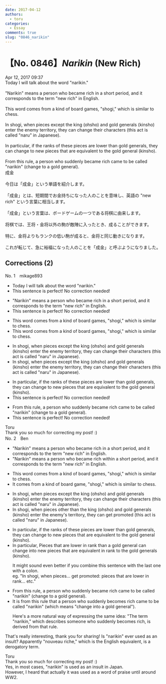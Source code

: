 ```yaml
---
date: 2017-04-12
authors:
  - toru
categories:
  - Essay
comments: true
slug: "0846_narikin"
---
```


# 【No. 0846】<strong><em>Narikin</strong></em> (New Rich)
<div class="date">Apr 12, 2017 09:37</div>
<div id="post"><div id="body_show_ori">
Today I will talk about the word "narikin."<br/><br/>"Narikin" means a person who became rich in a short period, and it corresponds to the term "new rich" in English.<br/><br/>This word comes from a kind of board games, "shogi," which is similar to chess.<br/><br/>In shogi, when pieces except the king (ohsho) and gold generals (kinsho) enter the enemy territory, they can change their characters (this act is called "naru" in Japanese).<br/><br/>In particular, if the ranks of these pieces are lower than gold generals, they can change to new pieces that are equivalent to the gold general (kinsho).<br/><br/>From this rule, a person who suddenly became rich came to be called "narikin" (change to a gold general).
</div></div>

<!-- more -->

<div id="post_ja"><div id="body_show_mo">
成金<br/><br/>今日は「成金」という単語を紹介します。<br/><br/>「成金」とは、短期間でお金持ちになった人のことを意味し、英語の "new rich" という言葉に相当します。<br/><br/>「成金」という言葉は、ボードゲームの一つである将棋に由来します。<br/><br/>将棋では、王将・金将以外の駒が敵陣に入ったとき、成ることができます。<br/><br/>特に、金将よりもランクの低い駒が成ると、金将と同じ動きになります。<br/><br/>これが転じて、急に裕福になった人のことを「成金」と呼ぶようになりました。
</div></div>

## Corrections (2)
<div id="block"><div class="first_name"> No. 1　<span class="just_name">mikage893</span></div><div id="block2">
<ul class="correction_field">
<li class="incorrect">Today I will talk about the word "narikin."</li>
<li class="corrected perfect">This sentence is perfect! No correction needed!</li>
</ul>
<ul class="correction_field">
<li class="incorrect">"Narikin" means a person who became rich in a short period, and it corresponds to the term "new rich" in English.</li>
<li class="corrected perfect">This sentence is perfect! No correction needed!</li>
</ul>
<ul class="correction_field">
<li class="incorrect">This word comes from a kind of board games, "shogi," which is similar to chess.</li>
<li class="corrected correct">
This word comes from a kind of board game<span class="sline">s</span>, "shogi," which is similar to chess.
</li>
</ul>
<ul class="correction_field">
<li class="incorrect">In shogi, when pieces except the king (ohsho) and gold generals (kinsho) enter the enemy territory, they can change their characters (this act is called "naru" in Japanese).</li>
<li class="corrected correct">
In shogi, when pieces except the king (ohsho) and gold generals (kinsho) enter the enemy territory, they can change their characters (this act is called "naru" in Japanese).
</li>
</ul>
<ul class="correction_field">
<li class="incorrect">In particular, if the ranks of these pieces are lower than gold generals, they can change to new pieces that are equivalent to the gold general (kinsho).</li>
<li class="corrected perfect">This sentence is perfect! No correction needed!</li>
</ul>
<ul class="correction_field">
<li class="incorrect">From this rule, a person who suddenly became rich came to be called "narikin" (change to a gold general).</li>
<li class="corrected perfect">This sentence is perfect! No correction needed!</li>
</ul>
</div><div class="name"><span class="just_name">Toru</span><br>
Thank you so much for correcting my post! :)
</div>
</div>
<div id="block"><div class="first_name"> No. 2　<span class="just_name">Ben</span></div><div id="block2">
<ul class="correction_field">
<li class="incorrect">"Narikin" means a person who became rich in a short period, and it corresponds to the term "new rich" in English.</li>
<li class="corrected correct">
"Narikin" means a person who became rich <span class="f_blue"><span class="f_bold">within</span></span> a short period, and it corresponds to the term "new rich" in English.
</li>
</ul>
<ul class="correction_field">
<li class="incorrect">This word comes from a kind of board games, "shogi," which is similar to chess.</li>
<li class="corrected correct">
<span class="f_blue"><span class="f_bold">It</span></span> comes from a kind of board <span class="f_bold"><span class="f_blue">game</span></span>, "shogi," which is similar to chess.
</li>
</ul>
<ul class="correction_field">
<li class="incorrect">In shogi, when pieces except the king (ohsho) and gold generals (kinsho) enter the enemy territory, they can change their characters (this act is called "naru" in Japanese).</li>
<li class="corrected correct">
In shogi, when pieces <span class="f_blue"><span class="f_bold">other than</span></span> the king (ohsho) and gold generals (kinsho) enter the enemy<span class="f_red"><span class="f_bold">'s</span></span> territory, they can <span class="f_blue"><span class="f_bold">get promoted </span></span>(this act is called "naru" in Japanese).
</li>
</ul>
<ul class="correction_field">
<li class="incorrect">In particular, if the ranks of these pieces are lower than gold generals, they can change to new pieces that are equivalent to the gold general (kinsho).</li>
<li class="corrected correct">
<span class="sline">In particular,</span> <span class="f_blue">Pieces that are lower in rank than a gold general</span> can change <span class="f_red"><span class="f_bold">in</span></span>to new pieces that are equivalent <span class="f_blue"><span class="f_bold">in rank</span></span><span class="f_red"> </span>to <span class="sline">the</span> gold general<span class="f_red"><span class="f_bold">s</span></span> (kinsho).
<p class="correction_comment">It might sound even better if you combine this sentence with the last one with a colon. <br/>eg. "In shogi, when pieces... get promoted: pieces that are lower in rank... etc."</p>
</li>
</ul>
<ul class="correction_field">
<li class="incorrect">From this rule, a person who suddenly became rich came to be called "narikin" (change to a gold general).</li>
<li class="corrected correct">
<span class="f_blue"><span class="f_bold">It is </span></span>from this rule <span class="f_blue"><span class="f_bold">that</span></span> a person who suddenly <span class="f_blue"><span class="f_bold">becomes</span></span> rich came to be called "narikin" (<span class="f_blue"><span class="f_bold">which means "change</span></span> <span class="f_blue"><span class="f_bold">in</span></span>to a gold general<span class="f_blue"><span class="f_bold">"</span></span>).
<p class="correction_comment">Here's a more natural way of expressing the same idea: "The term "narikin," which describes someone who suddenly becomes rich, is derived from that rule.</p>
</li>
</ul>
<p class="comment_small">
 That's really interesting, thank you for sharing! Is "narikin" ever used as an insult? Apparently "nouveau riche," which is the English equivalent, is a derogatory term.
</p>

</div><div class="name"><span class="just_name">Toru</span><br>
Thank you so much for correcting my post! :)<br/>Yes, in most cases, "narikin" is used as an insult in Japan. <br/>However, I heard that actually it was used as a word of praise until around WW2.
</div>
</div>
